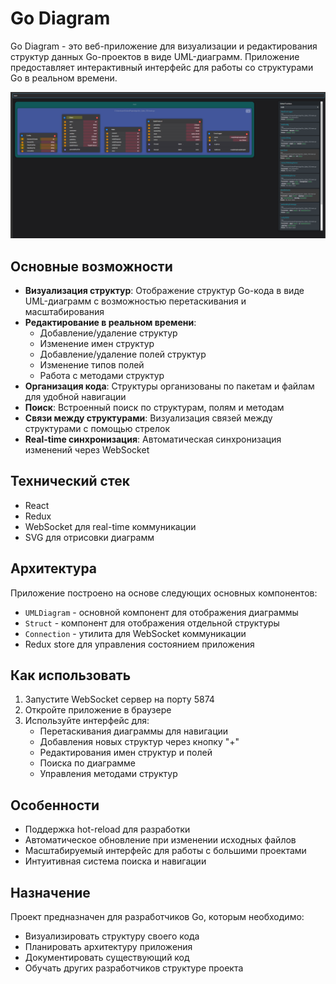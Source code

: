# Go Diagram

Go Diagram - это веб-приложение для визуализации и редактирования структур данных Go-проектов в виде UML-диаграмм. Приложение предоставляет интерактивный интерфейс для работы со структурами Go в реальном времени.

![img.png](img.png)

## Основные возможности

- **Визуализация структур**: Отображение структур Go-кода в виде UML-диаграмм с возможностью перетаскивания и масштабирования
- **Редактирование в реальном времени**: 
  - Добавление/удаление структур
  - Изменение имен структур
  - Добавление/удаление полей структур
  - Изменение типов полей
  - Работа с методами структур
- **Организация кода**: Структуры организованы по пакетам и файлам для удобной навигации
- **Поиск**: Встроенный поиск по структурам, полям и методам
- **Связи между структурами**: Визуализация связей между структурами с помощью стрелок
- **Real-time синхронизация**: Автоматическая синхронизация изменений через WebSocket

## Технический стек

- React
- Redux
- WebSocket для real-time коммуникации
- SVG для отрисовки диаграмм

## Архитектура

Приложение построено на основе следующих основных компонентов:

- `UMLDiagram` - основной компонент для отображения диаграммы
- `Struct` - компонент для отображения отдельной структуры
- `Connection` - утилита для WebSocket коммуникации
- Redux store для управления состоянием приложения

## Как использовать

1. Запустите WebSocket сервер на порту 5874
2. Откройте приложение в браузере
3. Используйте интерфейс для:
   - Перетаскивания диаграммы для навигации
   - Добавления новых структур через кнопку "+"
   - Редактирования имен структур и полей
   - Поиска по диаграмме
   - Управления методами структур

## Особенности

- Поддержка hot-reload для разработки
- Автоматическое обновление при изменении исходных файлов
- Масштабируемый интерфейс для работы с большими проектами
- Интуитивная система поиска и навигации

## Назначение

Проект предназначен для разработчиков Go, которым необходимо:
- Визуализировать структуру своего кода
- Планировать архитектуру приложения
- Документировать существующий код
- Обучать других разработчиков структуре проекта
